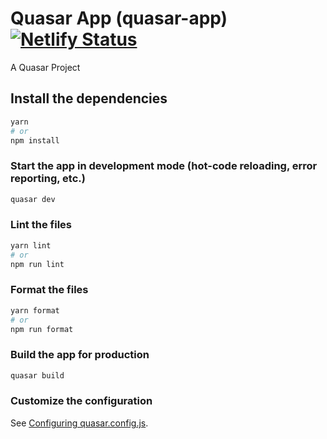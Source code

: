 # Quasar App (quasar-app) [![Netlify Status](https://api.netlify.com/api/v1/badges/8a983e0c-decf-4698-a53f-e02265157378/deploy-status)](https://app.netlify.com/sites/silverandgold-todolist/deploys)

A Quasar Project

## Install the dependencies
```bash
yarn
# or
npm install
```

### Start the app in development mode (hot-code reloading, error reporting, etc.)
```bash
quasar dev
```


### Lint the files
```bash
yarn lint
# or
npm run lint
```


### Format the files
```bash
yarn format
# or
npm run format
```



### Build the app for production
```bash
quasar build
```

### Customize the configuration
See [Configuring quasar.config.js](https://v2.quasar.dev/quasar-cli-vite/quasar-config-js).
